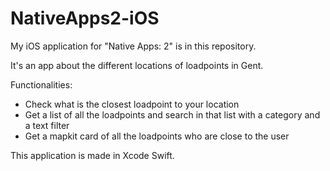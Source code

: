 # NativeApps2-iOS

My iOS application for "Native Apps: 2" is in this repository.

It's an app about the different locations of loadpoints in Gent.

Functionalities: 
- Check what is the closest loadpoint to your location
- Get a list of all the loadpoints and search in that list with a category and a text filter
- Get a mapkit card of all the loadpoints who are close to the user

This application is made in Xcode Swift.

